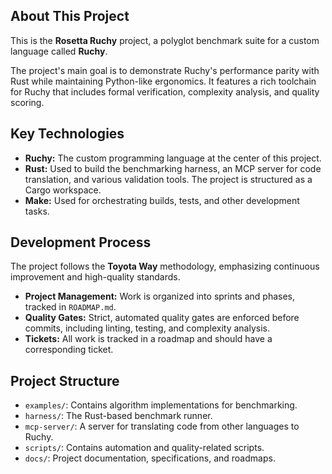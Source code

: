 ## About This Project

This is the **Rosetta Ruchy** project, a polyglot benchmark suite for a custom language called **Ruchy**.

The project's main goal is to demonstrate Ruchy's performance parity with Rust while maintaining Python-like ergonomics. It features a rich toolchain for Ruchy that includes formal verification, complexity analysis, and quality scoring.

## Key Technologies

*   **Ruchy:** The custom programming language at the center of this project.
*   **Rust:** Used to build the benchmarking harness, an MCP server for code translation, and various validation tools. The project is structured as a Cargo workspace.
*   **Make:** Used for orchestrating builds, tests, and other development tasks.

## Development Process

The project follows the **Toyota Way** methodology, emphasizing continuous improvement and high-quality standards.

*   **Project Management:** Work is organized into sprints and phases, tracked in `ROADMAP.md`.
*   **Quality Gates:** Strict, automated quality gates are enforced before commits, including linting, testing, and complexity analysis.
*   **Tickets:** All work is tracked in a roadmap and should have a corresponding ticket.

## Project Structure

*   `examples/`: Contains algorithm implementations for benchmarking.
*   `harness/`: The Rust-based benchmark runner.
*   `mcp-server/`: A server for translating code from other languages to Ruchy.
*   `scripts/`: Contains automation and quality-related scripts.
*   `docs/`: Project documentation, specifications, and roadmaps.
